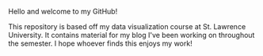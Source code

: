 Hello and welcome to my GitHub! 

This repository is based off my data visualization course at St. Lawrence University. It contains material for my blog I've been working on throughout the semester.
I hope whoever finds this enjoys my work!


